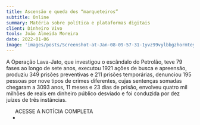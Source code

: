 ```yaml
---
title: Ascensão e queda dos “marqueteiros”
subtitle: Online
summary: Matéria sobre política e plataformas digitais
client: Dinheiro Vivo
tools: João Almeida Moreira
date: 2022-01-06
image: 'images/posts/Screenshot-at-Jan-08-09-57-31-1yvz99vylbbgzhormteyn7k5em4qxs2xxp0rwaeq9wtg.png'
---
```


A Operação Lava-Jato, que investigou o escândalo do Petrolão, teve 79 fases ao longo de sete anos, executou 1921 ações de busca e apreensão, produziu 349 prisões preventivas e 211 prisões temporárias, denunciou 195 pessoas por nove tipos de crimes diferentes, cujas sentenças somadas chegaram a 3093 anos, 11 meses e 23 dias de prisão, envolveu quatro mil milhões de reais em dinheiro público desviado e foi conduzida por dez juízes de três instâncias.

<div class="post__share"><ul class="share__list list-reset">ACESSE A NOTÍCIA COMPLETA<li class="share__item" style="margin-left: 10px"><a class="share__link share__facebook" style="background: #fa5657" href="https://www.dinheirovivo.pt/opiniao/ascensao-e-queda-dos-marqueteiros-14460143.html" 
onclick=window.open(this.href, 'pop-up', 'left=20,top=20,width=500,height=500,toolbar=1,resizable=0'); return false;" title="Link" rel="nofollow"><i class="fa-solid fa-link"></i></a></li></ul></div>
<!-- <div class="gallery-box"><div class="gallery"><img src="/clipping/images/example-1.jpg" loading="lazy" alt="Project"><img src="/clipping/images/example-2.jpg" loading="lazy" alt="Project"></div><em>Gallery / <a href="https://www.freepik.com/" target="_blank">Freepic</a></em></div> -->
